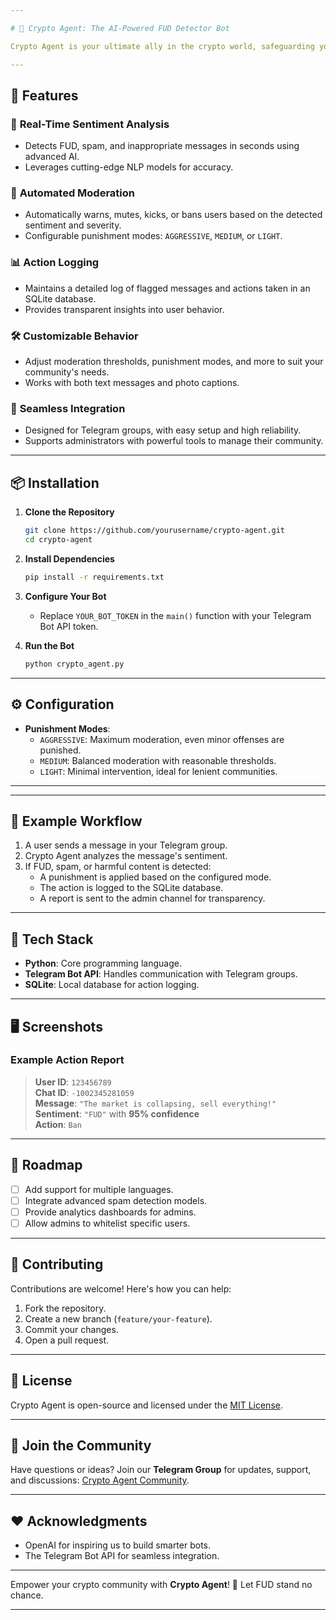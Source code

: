 ```yaml
---

# 🤖 Crypto Agent: The AI-Powered FUD Detector Bot

Crypto Agent is your ultimate ally in the crypto world, safeguarding your Telegram communities against **FUD (Fear, Uncertainty, and Doubt)**. Equipped with state-of-the-art **AI sentiment analysis**, Crypto Agent analyzes messages in real-time to detect FUD, spam, or harmful content and takes proactive actions to maintain a healthy discussion environment.

---
```


## 🧠 Features

### 💬 **Real-Time Sentiment Analysis**
- Detects FUD, spam, and inappropriate messages in seconds using advanced AI.
- Leverages cutting-edge NLP models for accuracy.

### 🔨 **Automated Moderation**
- Automatically warns, mutes, kicks, or bans users based on the detected sentiment and severity.
- Configurable punishment modes: `AGGRESSIVE`, `MEDIUM`, or `LIGHT`.

### 📊 **Action Logging**
- Maintains a detailed log of flagged messages and actions taken in an SQLite database.
- Provides transparent insights into user behavior.

### 🛠 **Customizable Behavior**
- Adjust moderation thresholds, punishment modes, and more to suit your community's needs.
- Works with both text messages and photo captions.

### 🚀 **Seamless Integration**
- Designed for Telegram groups, with easy setup and high reliability.
- Supports administrators with powerful tools to manage their community.

---

## 📦 Installation

1. **Clone the Repository**
   ```bash
   git clone https://github.com/yourusername/crypto-agent.git
   cd crypto-agent
   ```

2. **Install Dependencies**
   ```bash
   pip install -r requirements.txt
   ```

3. **Configure Your Bot**
   - Replace `YOUR_BOT_TOKEN` in the `main()` function with your Telegram Bot API token.

4. **Run the Bot**
   ```bash
   python crypto_agent.py
   ```

---

## ⚙️ Configuration

- **Punishment Modes**:
  - `AGGRESSIVE`: Maximum moderation, even minor offenses are punished.
  - `MEDIUM`: Balanced moderation with reasonable thresholds.
  - `LIGHT`: Minimal intervention, ideal for lenient communities.

---



---

## 🧪 Example Workflow

1. A user sends a message in your Telegram group.
2. Crypto Agent analyzes the message's sentiment.
3. If FUD, spam, or harmful content is detected:
   - A punishment is applied based on the configured mode.
   - The action is logged to the SQLite database.
   - A report is sent to the admin channel for transparency.

---

## 🔧 Tech Stack

- **Python**: Core programming language.
- **Telegram Bot API**: Handles communication with Telegram groups.
- **SQLite**: Local database for action logging.

---

## 🖥 Screenshots

### Example Action Report
> **User ID**: `123456789`  
> **Chat ID**: `-1002345281059`  
> **Message**: `"The market is collapsing, sell everything!"`  
> **Sentiment**: `"FUD"` with **95% confidence**  
> **Action**: `Ban`  

---

## 🚧 Roadmap

- [ ] Add support for multiple languages.
- [ ] Integrate advanced spam detection models.
- [ ] Provide analytics dashboards for admins.
- [ ] Allow admins to whitelist specific users.

---

## 🤝 Contributing

Contributions are welcome! Here's how you can help:
1. Fork the repository.
2. Create a new branch (`feature/your-feature`).
3. Commit your changes.
4. Open a pull request.

---

## 📜 License

Crypto Agent is open-source and licensed under the [MIT License](LICENSE).

---

## 🎉 Join the Community

Have questions or ideas? Join our **Telegram Group** for updates, support, and discussions: [Crypto Agent Community](https://t.me/cryptoagentexe).

---

## ❤️ Acknowledgments

- OpenAI for inspiring us to build smarter bots.
- The Telegram Bot API for seamless integration.

---

Empower your crypto community with **Crypto Agent**! 🚀 Let FUD stand no chance.

--- 

